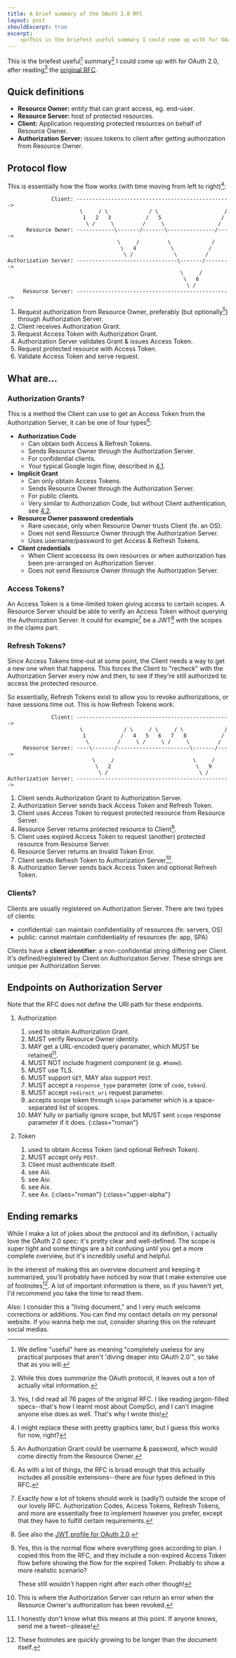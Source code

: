 ```yaml
---
title: A brief summary of the OAuth 2.0 RFC
layout: post
shouldExcerpt: true
excerpt:
    <p>This is the briefest useful summary I could come up with for OAuth 2.0, after reading the original RFC.</p>
---
```


This is the briefest useful[^lol-useful] summary[^lol-summary] I could come up
with for OAuth 2.0, after reading[^lol-reading] the [original
RFC][rfc6749].


[^lol-useful]:
    We define "useful" here as meaning "completely useless for any practical
    purposes that aren't 'diving deaper into OAuth 2.0'", so take that as you
    will.

[^lol-summary]:
    While this does _summarize_ the OAuth protocol, it leaves out a ton of
    actually vital information.

[^lol-reading]:
    Yes, I did read all 76 pages of the original RFC. I like reading
    jargon-filled specs--that's how I learnt most about CompSci, and I can't
    imagine anyone else does as well.  That's why I wrote this!

## Quick definitions

- **Resource Owner:** entity that can grant access, eg. end-user.
- **Resource Server:** host of protected resources.
- **Client:** Application requesting protected resources on behalf of Resource
  Owner.
- **Authorization Server:** issues tokens to client after getting authorization
  from Resource Owner.


## Protocol flow

This is essentially how the flow works (with time moving from left to
right)[^text-graphs]:


```
              Client: ------------------------------------------------->
                       \     / \             / \                     /
                        1   2   3           /   5                   /
                         \ /     \         /     \                 /
      Resource Owner: ------------\-------/-------\---------------/---->
                                   \     /         \             /
                                    \   4           \           /
                                     \ /             \         /
Authorization Server: --------------------------------\-------/-------->
                                                       \     /
                                                        \   6
                                                         \ /
     Resource Server: ------------------------------------------------->
```

1. Request authorization from Resource Owner, preferably (but
   optionally[^optional]) through Authorization Server.
2. Client receives Authorization Grant.
3. Request Access Token with Authorization Grant.
4. Authorization Server validates Grant & issues Access Token.
5. Request protected resource with Access Token.
6. Validate Access Token and serve request.

[^text-graphs]:
    I might replace these with pretty graphics later, but I guess this works
    for now, right?

[^optional]:
    An Authorization Grant could be username & password, which would
    come directly from the Resource Owner.

## What are…

### Authorization Grants?

This is a method the Client can use to get an Access Token from the
Authorization Server, it can be one of four types[^more-types]:

- **Authorization Code**
  - Can obtain both Access & Refresh Tokens.
  - Sends Resource Owner through the Authorization Server.
  - For confidential clients.
  - Your typical Google login flow, described in [4.1][rfc6749-4.1].
- **Implicit Grant**
  - Can only obtain Access Tokens.
  - Sends Resource Owner through the Authorization Server.
  - For public clients.
  - Very similar to Authorization Code, but without Client authentication, see
    [4.2][rfc6749-4.2].
- **Resource Owner password credentials**
  - Rare usecase, only when Resource Owner trusts Client (fe. an OS).
  - Does not send Resource Owner through the Authorization Server.
  - Uses username/password to get Access & Refresh Tokens.
- **Client credentials**
  - When Client accessess its own resources or when authorization has been
    pre-arranged on Authorization Server.
  - Does not send Resource Owner through the Authorization Server.


[^more-types]:
    As with a lot of things, the RFC is broad enough that this actually
    includes all possible extensions--there are four types defined in this RFC.

### Access Tokens?

An Access Token is a time-limited token giving access to certain scopes. A
Resource Server should be able to verify an Access Token without querying the
Authorization Server. It could for example[^rfc-scope] be a JWT[^more-rfcs]
with the scopes in the claims part.

[^rfc-scope]:
    Exactly _how_ a lot of tokens should work is (sadly?) outside the scope of
    our lovely RFC[^trigger-happy]. Authorization Codes, Access Tokens, Refresh
    Tokens, and more are essentially free to implement however you prefer,
    except that they have to fulfill certain requirements.

[^trigger-happy]:
    And the RFC authors are very happy to tell you that!

[^more-rfcs]:
    See also the [JWT profile for OAuth 2.0][rfc7523].

### Refresh Tokens?

Since Access Tokens time-out at some point, the Client needs a way to get a new
one when that happens. This forces the Client to "recheck" with the
Authorization Server every now and then, to see if they're still authorized to
access the protected resource.

So essentially, Refresh Tokens exist to allow you to revoke authorizations, or
have sessions time out. This is how Refresh Tokens work:

```
              Client: ------------------------------------------------->
                       \             / \     / \     / \             /
                        1           /   4   5   6   7   8           /
                         \         /     \ /     \ /     \         /
     Resource Server: ----\-------/-----------------------\-------/---->
                           \     /                         \     /
                            \   2                           \   9
                             \ /                             \ /
Authorization Server: ------------------------------------------------->
```

1. Client sends Authorization Grant to Authorization Server.
2. Authorization Server sends back Access Token and Refresh Token.
3. Client uses Access Token to request protected resource from Resource Server.
4. Resource Server returns protected resource to Client[^they-did-it-first].
5. Client uses expired Access Token to request (another) protected resource
   from Resource Server.
6. Resource Server returns an Invalid Token Error.
7. Client sends Refresh Token to Authorization Server[^revoke].
8. Authorization Server sends back Access Token and optional Refresh Token.


[^they-did-it-first]:
    Yes, this is the normal flow where everything goes according to plan. I
    copied this from the RFC, and they include a non-expired Access Token flow
    before showing the flow for the expired Token. Probably to show a more
    realistic scenario?

    These still wouldn't happen right after each other though!

[^revoke]:
    This is where the Authorization Server can return an error when the
    Resource Owner's authorization has been revoked.

### Clients?

Clients are usually registered on Authorization Server. There are two types of
clients:

- confidential: can maintain confidentiality of resources (fe: servers, OS)
- public: cannot maintain confidentiality of resources (fe: app, SPA)

Clients have a **client identifier**: a non-confidential string differing per
Client. It's defined/registered by Client on Authorization Server. These
strings are unique per Authorization Server.

## Endpoints on Authorization Server

Note that the RFC does not define the URI path for these endpoints.

1. Authorization
    1. used to obtain Authorization Grant.
    2. MUST verify Resource Owner identity.
    3. MAY get a URL-encoded query paramater, which MUST be retained[^idk].
    4. MUST NOT include fragment component (e.g. `#home`).
    5. MUST use TLS.
    6. MUST support `GET`, MAY also support `POST`.
    7. MUST accept a `response_type` parameter (one of `code`, `token`).
    8. MUST accept `redirect_uri` request parameter.
    9. accepts scope token through `scope` parameter which is a space-separated
       list of scopes.
   10. MAY fully or partially ignore scope, but MUST sent `scope` response
       parameter if it does.
   {:class="roman"}

2. Token
   1. used to obtain Access Token (and optional Refresh Token).
   2. MUST accept only `POST`.
   3. Client must authenticate itself.
   4. see Aiii.
   5. see Aiv.
   6. see Aix.
   7. see Ax.
   {:class="roman"}
{:class="upper-alpha"}


[^idk]:
    I honestly don't know what this means at this point. If anyone knows, send
    me a tweet--please!

## Ending remarks

While I make a lot of jokes about the protocol and its definition, I actually
love the OAuth 2.0 spec: it's pretty clear and well-defined. The scope is super
tight and some things are a bit confusing until you get a more complete
overview, but it's incredibly useful and helpful.

In the interest of making this an overview document and keeping it summarized,
you'll probably have noticed by now that I make extensive use of
footnotes[^milenotes]. A lot of important information is there, so if you
haven't yet, I'd recommend you take the time to read them.

Also: I consider this a "living document," and I very much welcome corrections
or additions. You can find my contact details on my personal website. If you
wanna help me out, consider sharing this on the relevant social medias.


[^milenotes]:
    These footnotes are quickly growing to be longer than the document itself.


[rfc6749]: https://tools.ietf.org/html/rfc6749 "The Oauth 2.0 Authorization Framework"
[rfc6749-4.1]: https://tools.ietf.org/html/rfc6749#section-4.1 "Authorization Code Grant"
[rfc6749-4.2]: https://tools.ietf.org/html/rfc6749#section-4.2 "Implicit Grant"
[rfc7523]: https://tools.ietf.org/html/rfc7523 "JSON Web Token (JWT) Profile for OAuth 2.0 Client Authentication and Authorization Grants"
